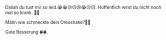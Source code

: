 Daliah du tust mir so leid.😭😭😢😥😢😭😥😥. Hoffentlich wirst du nicht noch mal so krank. 🤒🤕

Matin wie schmeckte dein Oreoshake?🧋🥤

Gute Besserung 🍀🍀.
